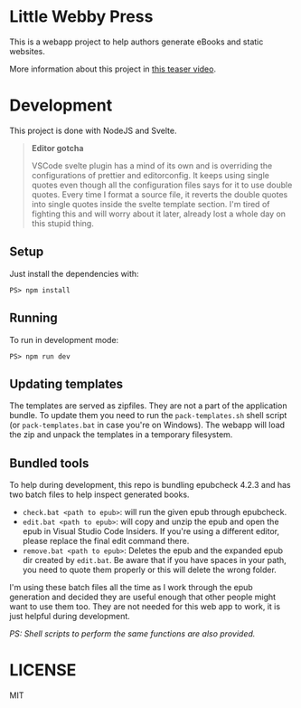 # Little Webby Press

This is a webapp project to help authors generate eBooks and static websites.

More information about this project in [this teaser video](https://vimeo.com/431791037).

# Development

This project is done with NodeJS and Svelte.

> **Editor gotcha**
>
> VSCode svelte plugin has a mind of its own and is overriding the configurations of prettier and editorconfig. It keeps using single quotes even though all the configuration files says for it to use double quotes. Every time I format a source file, it reverts the double quotes into single quotes inside the svelte template section. I'm tired of fighting this and will worry about it later, already lost a whole day on this stupid thing.

## Setup

Just install the dependencies with:

```
PS> npm install
```

## Running

To run in development mode:

```
PS> npm run dev
```

## Updating templates

The templates are served as zipfiles. They are not a part of the application bundle. To update them you need to run the `pack-templates.sh` shell script (or `pack-templates.bat` in case you're on Windows). The webapp will load the zip and unpack the templates in a temporary filesystem.

## Bundled tools

To help during development, this repo is bundling epubcheck 4.2.3 and has two batch files to help inspect generated books.

- `check.bat <path to epub>`: will run the given epub through epubcheck.
- `edit.bat <path to epub>`: will copy and unzip the epub and open the epub in Visual Studio Code Insiders. If you're using a different editor, please replace the final edit command there.
- `remove.bat <path to epub>`: Deletes the epub and the expanded epub dir created by `edit.bat`. Be aware that if you have spaces in your path, you need to quote them properly or this will delete the wrong folder.

I'm using these batch files all the time as I work through the epub generation and decided they are useful enough that other people might want to use them too. They are not needed for this web app to work, it is just helpful during development.

_PS: Shell scripts to perform the same functions are also provided._

# LICENSE

MIT
